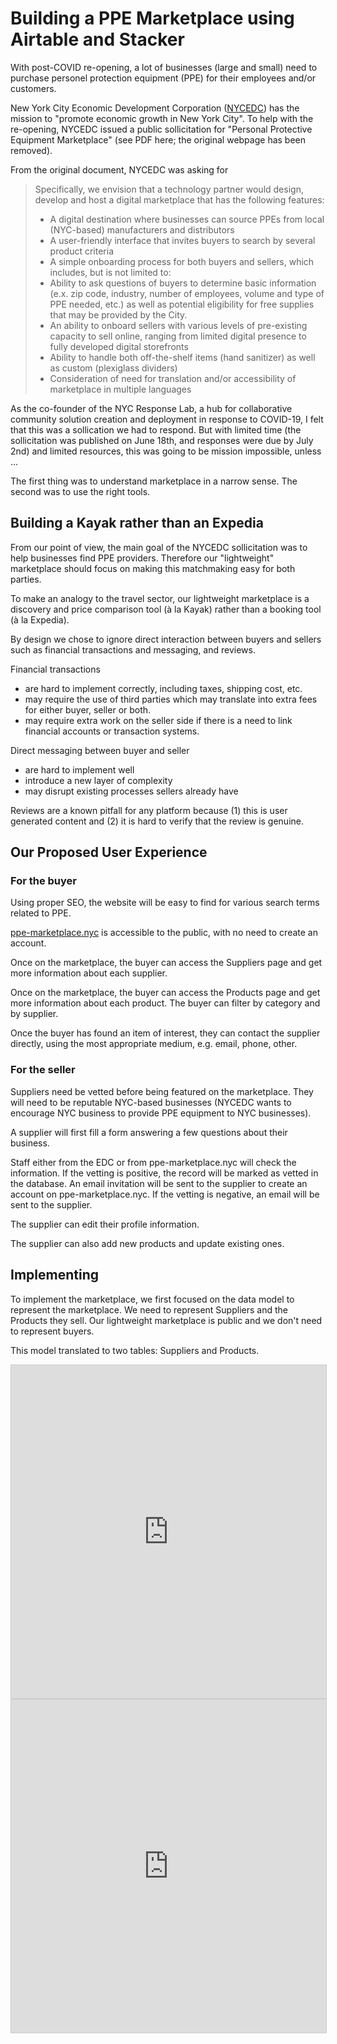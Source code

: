 # Building a PPE Marketplace using Airtable and Stacker

With post-COVID re-opening, a lot of businesses (large and small) need to purchase personel protection equipment (PPE) for their employees and/or customers.

New York City Economic Development Corporation ([NYCEDC](https://edc.nyc/)) has the mission to "promote economic growth in New York City". To help with the re-opening, NYCEDC issued a public sollicitation for "Personal Protective Equipment Marketplace" (see PDF here; the original webpage has been removed).

From the original document, NYCEDC was asking for
> Specifically, we envision that a technology partner would design, develop and host a digital marketplace that has the following features:
> * A digital destination where businesses can source PPEs from local (NYC-based) manufacturers and distributors
> * A user-friendly interface that invites buyers to search by several product criteria
> * A simple onboarding process for both buyers and sellers, which includes, but is not limited
to:
>  * Ability to ask questions of buyers to determine basic information (e.x. zip code,
industry, number of employees, volume and type of PPE needed, etc.) as well as
potential eligibility for free supplies that may be provided by the City.
>  * An ability to onboard sellers with various levels of pre-existing capacity to sell
online, ranging from limited digital presence to fully developed digital storefronts
>  * Ability to handle both off-the-shelf items (hand sanitizer) as well as custom (plexiglass dividers)
>  * Consideration of need for translation and/or accessibility of marketplace in multiple
languages

As the co-founder of the NYC Response Lab, a hub for collaborative community solution creation and deployment in response to COVID-19, I felt that this was a sollication we had to respond. But with limited time (the sollicitation was published on June 18th, and responses were due by July 2nd) and limited resources, this was going to be mission impossible, unless ...

The first thing was to understand marketplace in a narrow sense.
The second was to use the right tools.

## Building a Kayak rather than an Expedia
From our point of view, the main goal of the NYCEDC sollicitation was to help businesses find PPE providers. Therefore our "lightweight" marketplace should focus on making this matchmaking easy for both parties.

To make an analogy to the travel sector, our lightweight marketplace is a discovery and price comparison tool (à la Kayak) rather than a booking tool (à la Expedia).

By design we chose to ignore direct interaction between buyers and sellers such as financial transactions and messaging, and reviews.

Financial transactions
* are hard to implement correctly, including taxes, shipping cost, etc.
* may require the use of third parties which may translate into extra fees for either buyer, seller or both.
* may require extra work on the seller side if there is a need to link financial accounts or transaction
systems.

Direct messaging between buyer and seller
* are hard to implement well
* introduce a new layer of complexity
* may disrupt existing processes sellers already have

Reviews are a known pitfall for any platform because (1) this is user generated content and (2) it is hard to verify that the review is genuine.

## Our Proposed User Experience

### For the buyer
Using proper SEO, the website will be easy to find for various search terms related to PPE. 

[ppe-marketplace.nyc](ppe-marketplace.nyc) is accessible to the public, with no need to create an account.

Once on the marketplace, the buyer can access the Suppliers page and get more information about each supplier.

Once on the marketplace, the buyer can access the Products page and get more information about each product. The buyer can filter by category and by supplier.

Once the buyer has found an item of interest, they can contact the supplier  directly, using the most appropriate medium, e.g. email, phone, other.


### For the seller
Suppliers need be vetted before being featured on the marketplace. They will need to be reputable NYC-based businesses (NYCEDC wants to encourage NYC business to provide PPE equipment to NYC businesses).

A supplier will first fill a form answering a few questions about their business.

Staff either from the EDC or from ppe-marketplace.nyc will check the information.
If the vetting is positive, the record will be marked as vetted in the database.
An email invitation will be sent to the supplier to create an account on ppe-marketplace.nyc.
If the vetting is negative, an email will be sent to the supplier.

The supplier can edit their profile information.

The supplier can also add new products and update existing ones.

## Implementing 
To implement the marketplace, we first focused on the data model to represent the marketplace.
We need to represent Suppliers and the Products they sell. Our lightweight marketplace is public and we don't need to represent buyers.

This model translated to two tables: Suppliers and Products.

<iframe class="airtable-embed" src="https://airtable.com/embed/shrEgdqFzXoil8K9o?backgroundColor=blue" frameborder="0" onmousewheel="" width="100%" height="533" style="background: transparent; border: 1px solid #ccc;"></iframe>

<iframe class="airtable-embed" src="https://airtable.com/embed/shrKFajUj2oyUbyMB?backgroundColor=blue" frameborder="0" onmousewheel="" width="100%" height="533" style="background: transparent; border: 1px solid #ccc;"></iframe>


